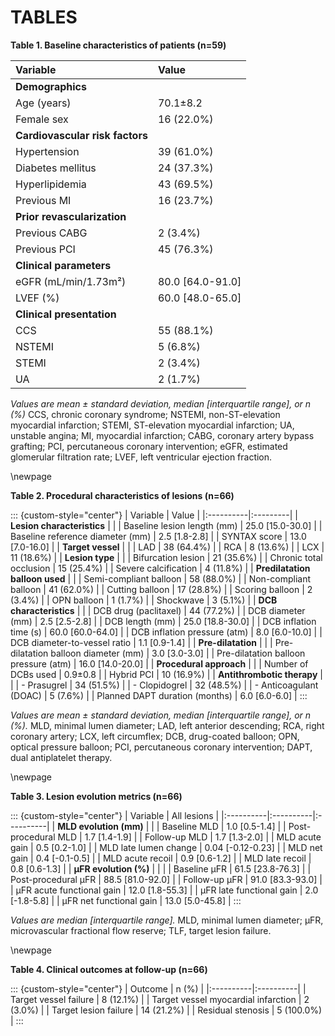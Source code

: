 # TABLES

**Table 1. Baseline characteristics of patients (n=59)**

| Variable | Value |
|:----------|:---------|
| **Demographics** | |
| Age (years) | 70.1±8.2 |
| Female sex | 16 (22.0%) |
| **Cardiovascular risk factors** | |
| Hypertension | 39 (61.0%) |
| Diabetes mellitus | 24 (37.3%) |
| Hyperlipidemia | 43 (69.5%) |
| Previous MI | 16 (23.7%) |
| **Prior revascularization** | |
| Previous CABG | 2 (3.4%) |
| Previous PCI | 45 (76.3%) |
| **Clinical parameters** | |
| eGFR (mL/min/1.73m²) | 80.0 [64.0-91.0] |
| LVEF (%) | 60.0 [48.0-65.0] |
| **Clinical presentation** | |
| CCS | 55 (88.1%) |
| NSTEMI | 5 (6.8%) |
| STEMI | 2 (3.4%) |
| UA | 2 (1.7%) |

*Values are mean ± standard deviation, median [interquartile range], or n (%)*
CCS, chronic coronary syndrome; NSTEMI, non-ST-elevation myocardial infarction; STEMI, ST-elevation myocardial infarction; UA, unstable angina; MI, myocardial infarction; CABG, coronary artery bypass grafting; PCI, percutaneous coronary intervention; eGFR, estimated glomerular filtration rate; LVEF, left ventricular ejection fraction.

\newpage

**Table 2. Procedural characteristics of lesions (n=66)**

::: {custom-style="center"}
| Variable | Value |
|:----------|:---------|
| **Lesion characteristics** | |
| Baseline lesion length (mm) | 25.0 [15.0-30.0] |
| Baseline reference diameter (mm) | 2.5 [1.8-2.8] |
| SYNTAX score | 13.0 [7.0-16.0] |
| **Target vessel** | |
| LAD | 38 (64.4%) |
| RCA | 8 (13.6%) |
| LCX | 11 (18.6%) |
| **Lesion type** | |
| Bifurcation lesion | 21 (35.6%) |
| Chronic total occlusion | 15 (25.4%) |
| Severe calcification | 4 (11.8%) |
| **Predilatation balloon used** | |
| Semi-compliant balloon | 58 (88.0%) |
| Non-compliant balloon | 41 (62.0%) |
| Cutting balloon | 17 (28.8%) |
| Scoring balloon | 2 (3.4%) |
| OPN balloon | 1 (1.7%) |
| Shockwave | 3 (5.1%) |
| **DCB characteristics** | |
| DCB drug (paclitaxel) | 44 (77.2%) |
| DCB diameter (mm) | 2.5 [2.5-2.8] |
| DCB length (mm) | 25.0 [18.8-30.0] |
| DCB inflation time (s) | 60.0 [60.0-64.0] |
| DCB inflation pressure (atm) | 8.0 [6.0-10.0] |
| DCB diameter-to-vessel ratio | 1.1 [0.9-1.4] |
| **Pre-dilatation** | |
| Pre-dilatation balloon diameter (mm) | 3.0 [3.0-3.0] |
| Pre-dilatation balloon pressure (atm) | 16.0 [14.0-20.0] |
| **Procedural approach** | |
| Number of DCBs used | 0.9±0.8 |
| Hybrid PCI | 10 (16.9%) |
| **Antithrombotic therapy** | |
| - Prasugrel | 34 (51.5%) |
| - Clopidogrel | 32 (48.5%) |
| - Anticoagulant (DOAC) | 5 (7.6%) |
| Planned DAPT duration (months) | 6.0 [6.0-6.0] |
:::

*Values are mean ± standard deviation, median [interquartile range], or n (%).*
MLD, minimal lumen diameter; LAD, left anterior descending; RCA, right coronary artery; LCX, left circumflex; DCB, drug-coated balloon; OPN, optical pressure balloon; PCI, percutaneous coronary intervention; DAPT, dual antiplatelet therapy.

\newpage

**Table 3. Lesion evolution metrics (n=66)**

::: {custom-style="center"}
| Variable | All lesions |
|:----------|:----------|:----------|
| **MLD evolution (mm)** | | 
| Baseline MLD | 1.0 [0.5-1.4] | 
| Post-procedural MLD | 1.7 [1.4-1.9] | 
| Follow-up MLD | 1.7 [1.3-2.0] | 
| MLD acute gain | 0.5 [0.2-1.0] | 
| MLD late lumen change | 0.04 [-0.12-0.23] | 
| MLD net gain | 0.4 [-0.1-0.5] | 
| MLD acute recoil | 0.9 [0.6-1.2] | 
| MLD late recoil | 0.8 [0.6-1.3] | 
| **μFR evolution (%)** | | |
| Baseline μFR | 61.5 [23.8-76.3] | 
| Post-procedural μFR | 88.5 [81.0-92.0] | 
| Follow-up μFR | 91.0 [83.3-93.0] | 
| μFR acute functional gain | 12.0 [1.8-55.3] | 
| μFR late functional gain | 2.0 [-1.8-5.8] | 
| μFR net functional gain | 13.0 [5.0-45.8] | 
:::

*Values are median [interquartile range].*
MLD, minimal lumen diameter; μFR, microvascular fractional flow reserve; TLF, target lesion failure.

\newpage

**Table 4. Clinical outcomes at follow-up (n=66)**

::: {custom-style="center"}
| Outcome | n (%) |
|:----------|:----------|
| Target vessel failure | 8 (12.1%) |
| Target vessel myocardial infarction | 2 (3.0%) |
| Target lesion failure | 14 (21.2%) |
| Residual stenosis | 5 (100.0%) |
:::

